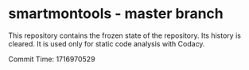 # smartmontools - master branch

This repository contains the frozen state of the repository.
Its history is cleared. It is used only for static code
analysis with Codacy.

Commit Time: 1716970529